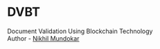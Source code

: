 # DVBT
Document Validation Using Blockchain Technology
<br>
Author - <a href = "https://github.com/just-nick43"> Nikhil Mundokar </a>
